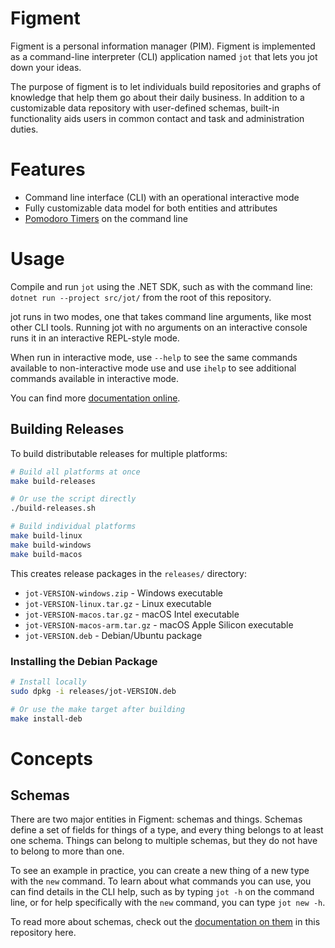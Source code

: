 # Figment

Figment is a personal information manager (PIM).  Figment is implemented as a command-line interpreter (CLI) application named `jot` that lets you jot down your ideas.

The purpose of figment is to let individuals build repositories and graphs of knowledge that help them go about their daily business.  In addition to a customizable data repository with user-defined schemas, built-in functionality aids users in common contact and task and administration duties.

# Features

* Command line interface (CLI) with an operational interactive mode
* Fully customizable data model for both entities and attributes
* [Pomodoro Timers](docs/pomodoro.md) on the command line

# Usage
Compile and run `jot` using the .NET SDK, such as with the command line: `dotnet run --project src/jot/` from the root of this repository.

jot runs in two modes, one that takes command line arguments, like most other CLI tools.  Running jot with no arguments on an interactive console runs it in an interactive REPL-style mode.

When run in interactive mode, use `--help` to see the same commands available to non-interactive mode use and use `ihelp` to see additional commands available in interactive mode.

You can find more [documentation online](https://publish.obsidian.md/seanmcelroy/Projects/Figment/Homepage).

## Building Releases

To build distributable releases for multiple platforms:

```bash
# Build all platforms at once
make build-releases

# Or use the script directly
./build-releases.sh

# Build individual platforms
make build-linux
make build-windows  
make build-macos
```

This creates release packages in the `releases/` directory:
- `jot-VERSION-windows.zip` - Windows executable
- `jot-VERSION-linux.tar.gz` - Linux executable  
- `jot-VERSION-macos.tar.gz` - macOS Intel executable
- `jot-VERSION-macos-arm.tar.gz` - macOS Apple Silicon executable
- `jot-VERSION.deb` - Debian/Ubuntu package

### Installing the Debian Package

```bash
# Install locally
sudo dpkg -i releases/jot-VERSION.deb

# Or use the make target after building
make install-deb
```

# Concepts

## Schemas

There are two major entities in Figment: schemas and things.  Schemas define a set of fields for things of a type, and every thing belongs to at least one schema.  Things can belong to multiple schemas, but they do not have to belong to more than one.

To see an example in practice, you can create a new thing of a new type with the `new` command.  To learn about what commands you can use, you can find details in the CLI help, such as by typing `jot -h` on the command line, or for help specifically with the `new` command, you can type `jot new -h`.

To read more about schemas, check out the [documentation on them](docs/schemas.md) in this repository here.